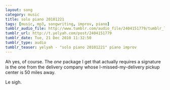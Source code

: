 ```yaml
---
layout: song
category: music
title: solo piano 20101221
tags: [music, mp3, songwriting, improv, piano]
tumblr_audio_file: http://www.tumblr.com/audio_file/2404151779/tumblr_ldsgqqGTaD1qzo4ep
tumblr_url: http://t.yelyah.com/post/2404151779
tumblr_date: Tue, 21 Dec 2010 11:32:50
tumblr_type: audio
tumblr_teaser: yelyah - "solo piano 20101221" piano improv
---
```

Ah yes, of course. The *one* package I get that actually requires a signature is the one from the delivery company whose I-missed-my-delivery pickup center is 50 miles away.

Le sigh.

